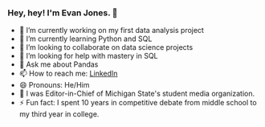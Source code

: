 ### Hey, hey! I'm Evan Jones. 👋

- 🔭 I’m currently working on my first data analysis project
- 🌱 I’m currently learning Python and SQL
- 👯 I’m looking to collaborate on data science projects
- 🤔 I’m looking for help with mastery in SQL
- 💬 Ask me about Pandas
- 📫 How to reach me: [LinkedIn](https://www.linkedin.com/feed/)
- 😄 Pronouns: He/Him
- 📰 I was Editor-in-Chief of Michigan State's student media organization.
- ⚡ Fun fact: I spent 10 years in competitive debate from middle school to my third year in college.
